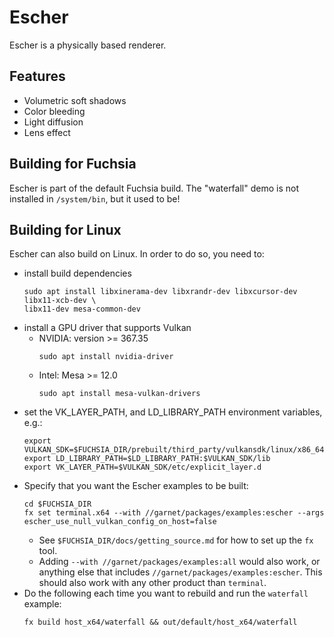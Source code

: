 # Escher

Escher is a physically based renderer.

## Features

 * Volumetric soft shadows
 * Color bleeding
 * Light diffusion
 * Lens effect

## Building for Fuchsia
Escher is part of the default Fuchsia build.  The "waterfall" demo is not installed in `/system/bin`, but it used to be!

## Building for Linux
Escher can also build on Linux.  In order to do so, you need to:
  * install build dependencies
    ```
    sudo apt install libxinerama-dev libxrandr-dev libxcursor-dev libx11-xcb-dev \
    libx11-dev mesa-common-dev
    ```
  * install a GPU driver that supports Vulkan
    * NVIDIA: version >= 367.35
      ```
      sudo apt install nvidia-driver
      ```
    * Intel: Mesa >= 12.0
      ```
      sudo apt install mesa-vulkan-drivers
      ```
  * set the VK_LAYER_PATH, and LD_LIBRARY_PATH environment variables, e.g.:
    ```
    export VULKAN_SDK=$FUCHSIA_DIR/prebuilt/third_party/vulkansdk/linux/x86_64
    export LD_LIBRARY_PATH=$LD_LIBRARY_PATH:$VULKAN_SDK/lib
    export VK_LAYER_PATH=$VULKAN_SDK/etc/explicit_layer.d
    ```
  * Specify that you want the Escher examples to be built:
    ```
    cd $FUCHSIA_DIR
    fx set terminal.x64 --with //garnet/packages/examples:escher --args escher_use_null_vulkan_config_on_host=false
    ```
    * See `$FUCHSIA_DIR/docs/getting_source.md` for how to set up the `fx` tool.
    * Adding `--with //garnet/packages/examples:all` would also work, or anything else that includes `//garnet/packages/examples:escher`.  This should also work with any other product than `terminal`.
  * Do the following each time you want to rebuild and run the `waterfall` example:
    ```
    fx build host_x64/waterfall && out/default/host_x64/waterfall
    ```
